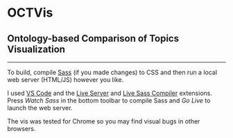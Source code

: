 # OCTVis 
## Ontology-based Comparison of Topics Visualization

---

To build, compile [Sass](https://sass-lang.com/) (if you made changes) to CSS and then run a local web server (HTML/JS) however you like. 

I used [VS Code](https://code.visualstudio.com/) and the [Live Server](https://marketplace.visualstudio.com/items?itemName=ritwickdey.LiveServer) and [Live Sass Compiler](https://marketplace.visualstudio.com/items?itemName=ritwickdey.live-sass) extensions. Press *Watch Sass* in the bottom toolbar to compile Sass and *Go Live* to launch the web server.

The vis was tested for Chrome so you may find visual bugs in other browsers.
